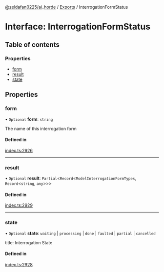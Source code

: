 [@zeldafan0225/ai_horde](../README.md) / [Exports](../modules.md) / InterrogationFormStatus

# Interface: InterrogationFormStatus

## Table of contents

### Properties

- [form](InterrogationFormStatus.md#form)
- [result](InterrogationFormStatus.md#result)
- [state](InterrogationFormStatus.md#state)

## Properties

### form

• `Optional` **form**: `string`

The name of this interrogation form

#### Defined in

[index.ts:2926](https://github.com/ZeldaFan0225/ai_horde/blob/2b1ed8a/index.ts#L2926)

___

### result

• `Optional` **result**: `Partial`<`Record`<`ModelInterrogationFormTypes`, `Record`<`string`, `any`\>\>\>

#### Defined in

[index.ts:2929](https://github.com/ZeldaFan0225/ai_horde/blob/2b1ed8a/index.ts#L2929)

___

### state

• `Optional` **state**: `waiting` \| `processing` \| `done` \| `faulted` \| `partial` \| `cancelled`

title: Interrogation State

#### Defined in

[index.ts:2928](https://github.com/ZeldaFan0225/ai_horde/blob/2b1ed8a/index.ts#L2928)

